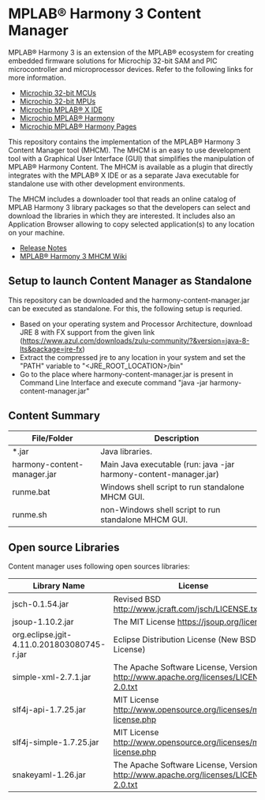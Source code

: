 # MPLAB® Harmony 3 Content Manager

MPLAB® Harmony 3 is an extension of the MPLAB® ecosystem for creating
embedded firmware solutions for Microchip 32-bit SAM and PIC microcontroller
and microprocessor devices.  Refer to the following links for more information.
 - [Microchip 32-bit MCUs](https://www.microchip.com/design-centers/32-bit)
 - [Microchip 32-bit MPUs](https://www.microchip.com/design-centers/32-bit-mpus)
 - [Microchip MPLAB® X IDE](https://www.microchip.com/mplab/mplab-x-ide)
 - [Microchip MPLAB® Harmony](https://www.microchip.com/mplab/mplab-harmony)
 - [Microchip MPLAB® Harmony Pages](https://microchip-mplab-harmony.github.io/)

This repository contains the implementation of the MPLAB® Harmony 3 Content Manager tool (MHCM). The MHCM is an easy to use development tool with a Graphical User Interface (GUI) that simplifies the manipulation of MPLAB® Harmony Content. The MHCM is available as a plugin that directly integrates with the MPLAB® X IDE or as a separate Java executable for standalone use with other development environments.

The MHCM includes a downloader tool that reads an online catalog of MPLAB Harmony 3 library packages so that the developers can select and download the libraries in which they are interested. It includes also an Application Browser allowing to copy selected application(s) to any location on your machine.

 - [Release Notes](./release_notes.md)
 - [MPLAB® Harmony 3 MHCM Wiki](https://github.com/Microchip-MPLAB-Harmony/contentmanager/wiki)

## Setup to launch Content Manager as Standalone

This repository can be downloaded and the harmony-content-manager.jar can be executed as standalone. For this, the following setup is requried.
 - Based on your operating system and Processor Architecture, download JRE 8 with FX support from the given link (https://www.azul.com/downloads/zulu-community/?&version=java-8-lts&package=jre-fx)
 - Extract the compressed jre to any location in your system and set the "PATH" variable to "<JRE_ROOT_LOCATION>/bin"
 - Go to the place where harmony-content-manager.jar is present in Command Line Interface and execute command "java -jar harmony-content-manager.jar"

## Content Summary

| File/Folder  | Description                                                   |
|--------------|---------------------------------------------------------------|
| *.jar        | Java libraries.                                               |
| harmony-content-manager.jar      | Main Java executable (run: java -jar harmony-content-manager.jar)   |
| runme.bat    | Windows shell script to run standalone MHCM GUI.              |
| runme.sh     | non-Windows shell script to run standalone MHCM GUI.          |


## Open source Libraries
Content manager uses following open sources libraries:

| Library Name                         	        | License                                                                                   |
|-----------------------------------------------|-------------------------------------------------------------------------------------------|
| jsch-0.1.54.jar								| Revised BSD http://www.jcraft.com/jsch/LICENSE.txt                                        |
| jsoup-1.10.2.jar                             	| The MIT License https://jsoup.org/license                                                 |
| org.eclipse.jgit-4.11.0.201803080745-r.jar   	| Eclipse Distribution License (New BSD License)                                            |
| simple-xml-2.7.1.jar                         	| The Apache Software License, Version 2.0 http://www.apache.org/licenses/LICENSE-2.0.txt   |
| slf4j-api-1.7.25.jar                         	| MIT License http://www.opensource.org/licenses/mit-license.php                            |
| slf4j-simple-1.7.25.jar                      	| MIT License http://www.opensource.org/licenses/mit-license.php                            |
| snakeyaml-1.26.jar                            | The Apache Software License, Version 2.0 http://www.apache.org/licenses/LICENSE-2.0.txt   |
